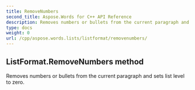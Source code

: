 ```yaml
---
title: RemoveNumbers
second_title: Aspose.Words for C++ API Reference
description: Removes numbers or bullets from the current paragraph and sets list level to zero. 
type: docs
weight: 0
url: /cpp/aspose.words.lists/listformat/removenumbers/
---
```

## ListFormat.RemoveNumbers method


Removes numbers or bullets from the current paragraph and sets list level to zero.

